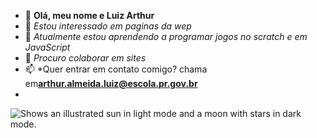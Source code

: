 - 👋 **Olá, meu nome e Luiz Arthur**
- 🥋 *Estou interessado em paginas da wep*
- 👾 *Atualmente estou aprendendo a programar jogos no scratch e em JavaScript*
- 🤖 *Procuro colaborar em sites*
- 📫 *Quer entrar em contato comigo? chama em**arthur.almeida.luiz@escola.pr.gov.br**
- 
<picture> <source media="(prefers-color-scheme: dark)" srcset="https://media.tenor.com/9btpR5MIDCEAAAAM/forcegate.gif"> <source media="(prefers-color-scheme: light)" srcset="https://media.tenor.com/9btpR5MIDCEAAAAM/forcegate.gif"> <img alt="Shows an illustrated sun in light mode and a moon with stars in dark mode." src="https://user-images.githubusercontent.com/25423296/163456779-a8556205-d0a5-45e2-ac17-42d089e3c3f8.png"> </picture>
<!---
luizarthur2009/luizarthur2009 is a ✨ special ✨ repository because its `README.md` (this file) appears on your GitHub profile.
You can click the Preview link to take a look at your changes.
--->
